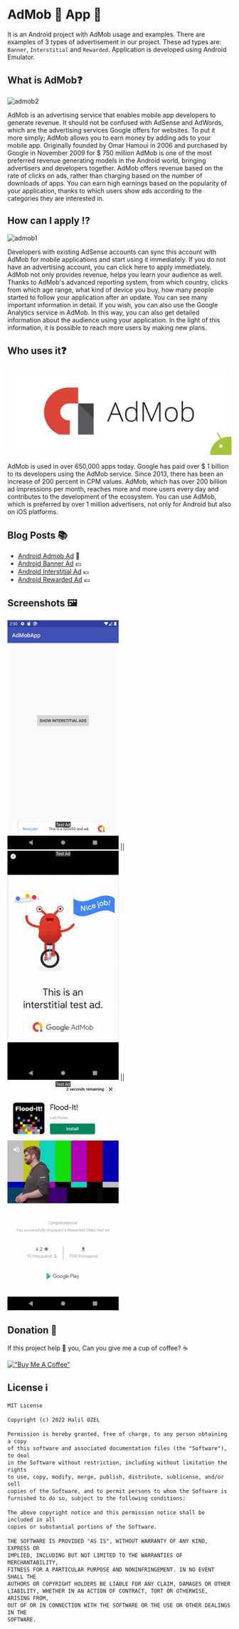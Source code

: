 # AdMob 🤑 App 📱

It is an Android project with AdMob usage and examples. There are examples of 3 types of advertisement in our project. These ad types are: `Banner`, `Interstitial` and `Rewarded`. Application is developed using Android Emulator.

## What is AdMob❓

![admob2](https://github.com/ladlajutt-eng/AdMobApp/assets/119587816/e7fc70aa-de9b-416a-aedd-7490ad768988)

AdMob is an advertising service that enables mobile app developers to generate revenue.
It should not be confused with AdSense and AdWords, which are the advertising services Google offers for websites.
To put it more simply; AdMob allows you to earn money by adding ads to your mobile app.
Originally founded by Omar Hamoui in 2006 and purchased by Google in November 2009 for $ 750 million
AdMob is one of the most preferred revenue generating models in the Android world, bringing advertisers and developers together.
AdMob offers revenue based on the rate of clicks on ads, rather than charging based on the number of downloads of apps.
You can earn high earnings based on the popularity of your application, thanks to which users show ads according to the categories they are interested in. 

## How can I apply ⁉️

![admob1](https://github.com/ladlajutt-eng/AdMobApp/assets/119587816/143e1d5d-e583-4ec0-a92b-153e94934811)

Developers with existing AdSense accounts can sync this account with AdMob for mobile applications and start using it immediately. If you do not have an advertising account, you can click here to apply immediately. AdMob not only provides revenue, helps you learn your audience as well. Thanks to AdMob's advanced reporting system, from which country, clicks from which age range, what kind of device you buy, how many people started to follow your application after an update. You can see many important information in detail. If you wish, you can also use the Google Analytics service in AdMob. In this way, you can also get detailed information about the audience using your application. In the light of this information, it is possible to reach more users by making new plans.


## Who uses it❓

![Admob3](admob3.jpg)

AdMob is used in over 650,000 apps today. Google has paid over $ 1 billion to its developers using the AdMob service. Since 2013, there has been an increase of 200 percent in CPM values. AdMob, which has over 200 billion ad impressions per month, reaches more and more users every day and contributes to the development of the ecosystem. You can use AdMob, which is preferred by over 1 million advertisers, not only for Android but also on iOS platforms.

## Blog Posts 📚 

- [Android Admob Ad](https://halilozel1903.medium.com/androidde-admob-kullanımı-757ecbd609ac) 🏦
- [Android Banner Ad](https://halilozel1903.medium.com/android-banner-reklam-518d8b910938) 💵
- [Android Interstitial Ad](https://halilozel1903.medium.com/android-interstitial-reklam-8b1cbd827703) 💶
- [Android Rewarded Ad](https://halilozel1903.medium.com/android-rewarded-reklam-1d6788c9f6f5) 💷

## Screenshots 🖼
<img src="banner.png" width="250"/> || <img src="interstitial.png" width="250"/> || <img src="rewarded.png" width="250"/>

## Donation 💸

If this project help 💁 you, Can you give me a cup of coffee? ☕

[!["Buy Me A Coffee"](https://www.buymeacoffee.com/assets/img/custom_images/orange_img.png)](https://www.buymeacoffee.com/halilozel1903)

## License ℹ️
```
MIT License

Copyright (c) 2022 Halil OZEL

Permission is hereby granted, free of charge, to any person obtaining a copy
of this software and associated documentation files (the "Software"), to deal
in the Software without restriction, including without limitation the rights
to use, copy, modify, merge, publish, distribute, sublicense, and/or sell
copies of the Software, and to permit persons to whom the Software is
furnished to do so, subject to the following conditions:

The above copyright notice and this permission notice shall be included in all
copies or substantial portions of the Software.

THE SOFTWARE IS PROVIDED "AS IS", WITHOUT WARRANTY OF ANY KIND, EXPRESS OR
IMPLIED, INCLUDING BUT NOT LIMITED TO THE WARRANTIES OF MERCHANTABILITY,
FITNESS FOR A PARTICULAR PURPOSE AND NONINFRINGEMENT. IN NO EVENT SHALL THE
AUTHORS OR COPYRIGHT HOLDERS BE LIABLE FOR ANY CLAIM, DAMAGES OR OTHER
LIABILITY, WHETHER IN AN ACTION OF CONTRACT, TORT OR OTHERWISE, ARISING FROM,
OUT OF OR IN CONNECTION WITH THE SOFTWARE OR THE USE OR OTHER DEALINGS IN THE
SOFTWARE.
```
